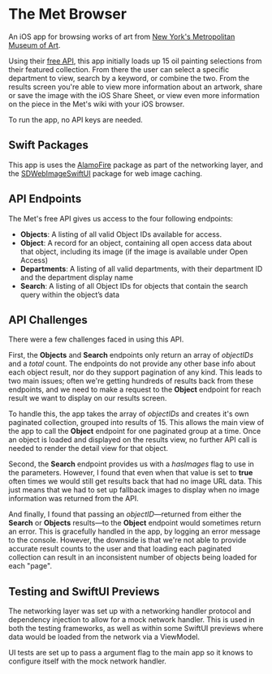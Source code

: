 # The Met Browser

An iOS app for browsing works of art from [New York's Metropolitan Museum of Art](https://www.metmuseum.org).

Using their [free API](https://metmuseum.github.io), this app initially loads up 15 oil painting selections from their featured collection. From there the user can select a specific department to view, search by a keyword, or combine the two. From the results screen you're able to view more information about an artwork, share or save the image with the iOS Share Sheet, or view even more information on the piece in the Met's wiki with your iOS browser. 

To run the app, no API keys are needed.

## Swift Packages

This app is uses the [AlamoFire](https://github.com/Alamofire/Alamofire) package as part of the networking layer, and the [SDWebImageSwiftUI](https://github.com/SDWebImage/SDWebImageSwiftUI) package for web image caching.

## API Endpoints

The Met's free API gives us access to the four following endpoints:

- **Objects**: A listing of all valid Object IDs available for access.
- **Object**: A record for an object, containing all open access data about that object, including its image (if the image is available under Open Access)
- **Departments**: A listing of all valid departments, with their department ID and the department display name
- **Search**: A listing of all Object IDs for objects that contain the search query within the object’s data

## API Challenges

There were a few challenges faced in using this API.

First, the **Objects** and **Search** endpoints only return an array of *objectIDs* and a *total* count. The endpoints do not provide any other base info about each object result, nor do they support pagination of any kind. This leads to two main issues; often we're getting hundreds of results back from these endpoints, and we need to make a request to the **Object** endpoint for reach result we want to display on our results screen.

To handle this, the app takes the array of *objectIDs* and creates it's own paginated collection, grouped into results of 15. This allows the main view of the app to call the **Object** endpoint for one paginated group at a time. Once an object is loaded and displayed on the results view, no further API call is needed to render the detail view for that object.

Second, the **Search** endpoint provides us with a *hasImages* flag to use in the parameters. However, I found that even when that value is set to **true** often times we would still get results back that had no image URL data. This just means that we had to set up fallback images to display when no image information was returned from the API.

And finally, I found that passing an *objectID*—returned from either the **Search** or **Objects** results—to the **Object** endpoint would sometimes return an error. This is gracefully handled in the app, by logging an error message to the console. However, the downside is that we're not able to provide accurate result counts to the user and that loading each paginated collection can result in an inconsistent number of objects being loaded for each "page".

## Testing and SwiftUI Previews

The networking layer was set up with a networking handler protocol and dependency injection to allow for a mock network handler. This is used in both the testing frameworks, as well as within some SwiftUI previews where data would be loaded from the network via a ViewModel.

UI tests are set up to pass a argument flag to the main app so it knows to configure itself with the mock network handler.
